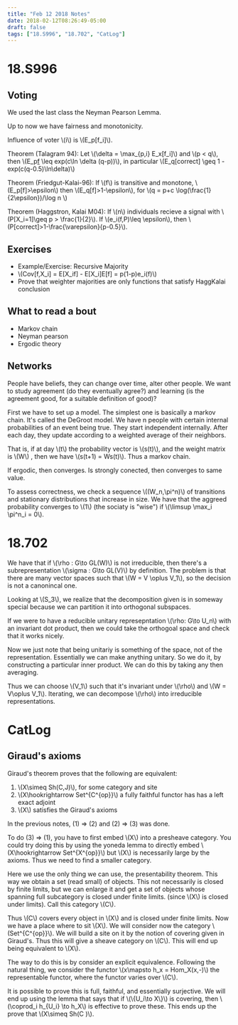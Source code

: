 ```yaml
---
title: "Feb 12 2018 Notes"
date: 2018-02-12T08:26:49-05:00
draft: false
tags: ["18.S996", "18.702", "CatLog"]
---
```


# 18.S996

## Voting

We used the last class the Neyman Pearson Lemma.

Up to now we have fairness and monotonicity. 

Influence of voter \\(i\\) is \\(E_p[f_i]\\).

Theorem (Talagram 94): Let \\(\delta = \max\_{p,i} E_x[f_i]\\) and \\(p < q\\),
then \\(E_p[f](1-E_q[f]) \leq exp(c\ln \delta (q-p))\\),
in particular \\(E_q[correct] \geq 1 - exp(c(q-0.5)\ln\delta)\\)

Theorem (Friedgut-Kalai-96): If \\(f\\) is transitive and monotone, \\(E_p[f]>\epsilon\\)
then  \\(E_q[f]>1-\epsilon\\),  for \\(q = p+c \log(\frac{1}{2\epsilon})/\log n \\)

Theorem (Haggstron, Kalai M04): If \\(n\\) individuals recieve a signal with 
\\(P[X_i=1]\geq p > \frac{1}{2}\\). If \\(e_i(f,P)\leq \epsilon\\),
then \\(P[correct]>1-\frac{\varepsilon}{p-0.5}\\).

## Exercises

* Example/Exercise: Recursive Majority
* \\(Cov[f,X_i] = E[X_if] - E[X_i]E[f] = p(1-p)e_i(f)\\)
* Prove that weighter majorities are only functions that satisfy HaggKalai conclusion

## What to read a bout

* Markov chain
* Neyman pearson
* Ergodic theory 

## Networks

People have beliefs, they can change over time, alter other people. We want to study
agreement (do they eventually agree?) and learning (is the agreement good, for a suitable 
definition of good)?

First we have to set up a model. The simplest one is basically a markov chain.
It's called the DeGroot model. We have n people with certain internal probabilities of an event 
being true. They start independent internally. After each day, they update according to a
weighted average of their neighbors.

That is, if at day \\(t\\) the probability vector is \\(s(t)\\), and the weight matrix is \\(W\\)
, then we have \\(s(t+1) = Ws(t)\\). Thus a markov chain.

If ergodic, then converges. Is strongly conected, then converges to same value. 

To assess correctness, we check a sequence \\((W_n,\pi^n)\\) of transitions and stationary
distributions that increase in size. We have that the aggreed probability converges to \\(1\\)
(the sociaty is "wise") if \\(\limsup \max_i \pi^n_i = 0\\).

# 18.702

We have that if \\(\rho : G\to GL(W)\\) is not irreducible, then there's a subrepresentation 
\\(\sigma : G\to GL(V)\\) by definition. The problem is that there are many vector spaces 
such that \\(W = V \oplus V_1\\), so the decision is not a canonincal one. 

Looking at \\(S_3\\), we realize that the decomposition given is in someway special because we 
can partition it into orthogonal subspaces.

If we were to have a reducible unitary represepntation \\(\rho: G\to U_n\\) with an invariant 
dot product, then we could take the orthogoal space and check that it works nicely.

Now we just note that being unitariy is something of the space, not of the representation.
Essentially we can make anything unitary. So we do it, by constructing a particular inner 
product. We can do this by taking any then averaging. 

Thus we can choose \\(V_1\\) such that it's invariant under \\(\rho\\) and 
\\(W = V\oplus V_1\\). Iterating, we can decompose \\(\rho\\) into irreducible representations.

# CatLog

## Giraud's axioms

Giraud's theorem proves that the following are equivalent:

1. \\(X\simeq Sh(C,J)\\), for some category and site
2. \\(X\hookrightarrow Set^{C^{op}}\\) a fully faithful functor has has a left exact adjoint 
3. \\(X\\) satisfies the Giraud's axioms

In the previous notes, (1) => (2) and (2) => (3) was done. 

To do (3) => (1), you have to first embed \\(X\\) into a presheave category. You could try
doing this by using the yoneda lemma to directly embed \\(X\hookrightarrow Set^{X^{op}}\\)
but \\(X\\) is necessarily large by the axioms. Thus we need to find a smaller category.

Here we use the only thing we can use, the presentability theorem. This way we obtain a set 
(read small) of objects. This not necessarily is closed by finite limits, but we can enlarge
it and get a set of objects whose spanning full subcategory is closed under finite limits.
(since \\(X\\) is closed under limits). Call this category \\(C\\).

Thus \\(C\\) covers every object in \\(X\\) and is closed under finite limits. 
Now we have a place where to sit \\(X\\). We will consider now the category \\(Set^{C^{op}}\\).
We will build a site on it by the notion of covering given in Giraud's. Thus this 
will give a sheave category on \\(C\\). This will end up being equivalent to \\(X\\).

The way to do this is by consider an explicit equivalence. Following the natural thing,
we consider the functor \\(x\mapsto h_x = Hom_X(x,-)\\) the representable functor,
where the functor varies over \\(C\\).

It is possible to prove this is full, faithful, and essentially surjective.
We will end up using the lemma that says that if \\(\\{U_i\to X\\}\\)
is covering, then \\(\coprod_i h\_{U_i} \to h_X\\) is effective to prove these.
This ends up the prove that \\(X\simeq Sh(C )\\).